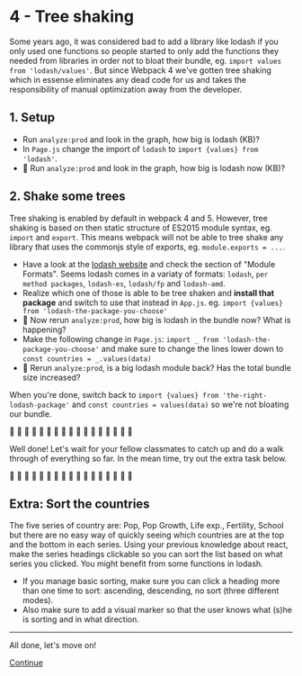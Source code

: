 # 4 - Tree shaking
Some years ago, it was considered bad to add a library like lodash if you only used one functions so people started to only add the functions they needed from libraries in order not to bloat their bundle, eg. `import values from 'lodash/values'`. But since Webpack 4 we've gotten tree shaking which in essense eliminates any dead code for us and takes the responsibility of manual optimization away from the developer.


## 1. Setup
- Run `analyze:prod` and look in the graph, how big is lodash (KB)?
- In `Page.js` change the import of `lodash` to `import {values} from 'lodash'`.
- :camel: Run `analyze:prod` and look in the graph, how big is lodash now (KB)?

## 2. Shake some trees
Tree shaking is enabled by default in webpack 4 and 5. However, tree shaking is based on then static structure of ES2015 module syntax, eg. `import` and `export`. This means webpack will not be able to tree shake any library that uses the commonjs style of exports, eg. `module.exports = ...`.

- Have a look at the [lodash website](https://lodash.com/) and check the section of "Module Formats". Seems lodash comes in a variaty of formats: `lodash`, `per method packages`, `lodash-es`, `lodash/fp` and `lodash-amd`.
- Realize which one of those is able to be tree shaken and __install that package__ and switch to use that instead in `App.js`. eg. `import {values} from 'lodash-the-package-you-choose'`
- :camel: Now rerun `analyze:prod`, how big is lodash in the bundle now? What is happening?
- Make the following change in `Page.js`: `import _ from 'lodash-the-package-you-choose'` and make sure to change the lines lower down to `const countries = _.values(data)`
- :camel: Rerun `analyze:prod`, is a big lodash module back? Has the total bundle size increased?

When you're done, switch back to `import {values} from 'the-right-lodash-package'` and `const countries = values(data)` so we're not bloating our bundle.

:metal: :metal: :metal: :metal: :metal: :metal: :metal: :metal: :metal: :metal: :metal: :metal: :metal: :metal: :metal: :metal: :metal: 

Well done! Let's wait for your fellow classmates to catch up and do a walk through of everything so far. In the mean time, try out the extra task below.

:metal: :metal: :metal: :metal: :metal: :metal: :metal: :metal: :metal: :metal: :metal: :metal: :metal: :metal: :metal: :metal: :metal: 

## Extra: Sort the countries
The five series of country are: Pop, Pop Growth, Life exp., Fertility, School but there are no easy way of quickly seeing which countries are at the top and the bottom in each series. Using your previous knowledge about react, make the series headings clickable so you can sort the list based on what series you clicked. You might benefit from some functions in lodash.

- If you manage basic sorting, make sure you can click a heading more than one time to sort: ascending, descending, no sort (three different modes).
- Also make sure to add a visual marker so that the user knows what (s)he is sorting and in what direction.

---

All done, let's move on!

[Continue](/walkthrough/5-minify-and-sourcemaps.md)
